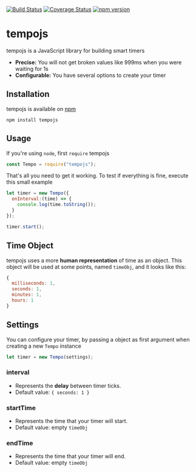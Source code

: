 [![Build Status](https://travis-ci.org/brendonbarreto/tempojs.svg?branch=master)](https://travis-ci.org/brendonbarreto/tempojs)
[![Coverage Status](https://coveralls.io/repos/github/brendonbarreto/tempojs/badge.svg?branch=master&service=github)](https://coveralls.io/github/brendonbarreto/tempojs?branch=master&service=github)
[![npm version](https://badge.fury.io/js/tempojs.svg)](https://badge.fury.io/js/tempojs)

# tempojs
tempojs is a JavaScript library for building smart timers

* **Precise:** You will not get broken values like 999ms when you were waiting for 1s
* **Configurable:** You have several options to create your timer

## Installation

tempojs is available on [npm](https://www.npmjs.com/package/tempojs)

```shell
npm install tempojs
```

## Usage
If you're using `node`, first `require` tempojs
```js
const Tempo = require("tempojs");
```

That's all you need to get it working. To test if everything is fine, execute this small example
```js
let timer = new Tempo({
  onInterval:(time) => {
    console.log(time.toString());
  }
});

timer.start();
```

## Time Object
tempojs uses a more **human representation** of time as an object. This object will be used at some points, named `timeObj`, and it looks like this:

```js
{
  milliseconds: 1,
  seconds: 1,
  minutes: 1,
  hours: 1
}
```

## Settings
You can configure your timer, by passing a object as first argument when creating a new `Tempo` instance
```js
let timer = new Tempo(settings);
```

### interval
* Represents the **delay** between timer ticks.
* Default value: `{ seconds: 1 }`

### startTime
* Represents the time that your timer will start.
* Default value: empty `timeObj`

### endTime
* Represents the time that your timer will end.
* Default value: empty `timeObj`

